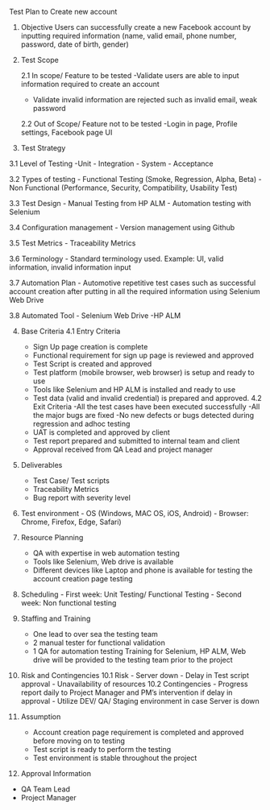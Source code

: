 Test Plan to Create new account
1.	Objective
	Users can successfully create a new Facebook account by inputting required information (name, valid email, phone number, password, date of birth, gender) 

2.	Test Scope 

	2.1 In scope/ Feature to be tested
	-Validate users are able to input information required to create an account
	- Validate invalid information are rejected such as invalid email, weak password

	2.2 Out of Scope/ Feature not to be tested
	-Login in page, Profile settings, Facebook page UI

3.	Test Strategy
	
 3.1 Level of Testing
	-Unit
	- Integration
	- System
	- Acceptance
	
 3.2 Types of testing
	- Functional Testing (Smoke,  Regression, Alpha, Beta)
	- Non Functional (Performance, Security, Compatibility, Usability Test)
	
 3.3 Test Design
	- Manual Testing from HP ALM
	- Automation testing with Selenium
	
 3.4 Configuration management
	- Version management using Github
	
 3.5 Test Metrics
	- Traceability Metrics
	
 3.6 Terminology
	- Standard terminology used. Example: UI, valid information, invalid information input
	
 3.7 Automation Plan
	- Automotive repetitive test cases such as successful account creation after putting in all the required information using Selenium Web Drive
	
 3.8 Automated Tool
	- Selenium Web Drive
	-HP ALM


4.	Base Criteria 
	4.1 Entry Criteria
	- Sign Up page creation is complete
	- Functional requirement for sign up page is reviewed and approved
	- Test Script is created and approved
	- Test platform (mobile browser, web browser)  is setup and ready to use
	- Tools like Selenium and HP ALM is installed and ready to use
	- Test data (valid and invalid credential) is prepared and approved.
	4.2 Exit Criteria
	-All the test cases have been executed successfully
	-All the major bugs are fixed 
	-No new defects or bugs detected during regression and adhoc testing
	- UAT is completed and approved by client
	- Test report prepared and submitted to internal team and client
	- Approval received from QA Lead and project manager

5.	Deliverables
	- Test Case/ Test scripts
	- Traceability Metrics
	- Bug report with severity level
6.	 Test environment
   	-  OS (Windows, MAC OS, iOS, Android)
	- Browser: Chrome, Firefox, Edge, Safari)
7.	Resource Planning 
	-	QA with expertise in web automation testing
	-	Tools like Selenium, Web drive is available
	-	Different devices like Laptop and phone is available for testing the account creation page testing
8.	 Scheduling
	-	First week: Unit Testing/ Functional Testing
	-	Second week: Non functional testing 
9.	Staffing and Training
	-	One lead to over sea the testing team
	-	2 manual tester for functional validation
	-	1 QA for automation testing 
Training for Selenium, HP ALM, Web drive will be provided to the testing team prior to the project

 10.	Risk and Contingencies
	10.1 Risk 
	- Server down
	- Delay in Test script approval
	- Unavailability of resources
10.2 Contingencies
	- Progress report daily to Project Manager and PM’s intervention if delay in approval
	- Utilize DEV/ QA/ Staging  environment in case Server is down

12. Assumption
	- Account creation page  requirement is completed and approved before moving on to testing
	- Test script is ready to perform the testing 
	- Test environment is stable throughout the project

13. Approval Information
- QA Team Lead
- Project Manager
